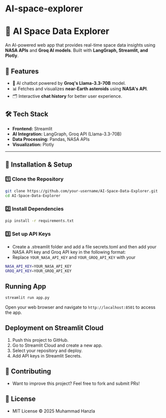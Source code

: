 # AI-space-explorer
# 🚀 AI Space Data Explorer

An AI-powered web app that provides real-time space data insights using **NASA APIs** and **Groq AI models**. Built with **LangGraph, Streamlit, and Plotly**.

## 🌟 Features
- 🤖 AI chatbot powered by **Groq's Llama-3.3-70B** model.
- 📊 Fetches and visualizes **near-Earth asteroids** using **NASA's API**.
- 🗂️ Interactive **chat history** for better user experience.

## 🛠️ Tech Stack
- **Frontend:** Streamlit
- **AI Integration:** LangGraph, Groq API (Llama-3.3-70B)
- **Data Processing:** Pandas, NASA APIs
- **Visualization:** Plotly

---

## 🚀 Installation & Setup

### **1️⃣ Clone the Repository**
```sh
git clone https://github.com/your-username/AI-Space-Data-Explorer.git
cd AI-Space-Data-Explorer
```

### **2️⃣ Install Dependencies**

```sh
pip install -r requirements.txt
```

### **3️⃣ Set up API Keys**

- Create a .streamlit folder and add a file secrets.toml and then add your NASA API key and Groq API key in the following format:
- Replace `YOUR_NASA_API_KEY` and `YOUR_GROQ_API_KEY` with your

```sh
NASA_API_KEY=YOUR_NASA_API_KEY
GROQ_API_KEY=YOUR_GROQ_API_KEY
```

## Running App 

``` sh
streamlit run app.py
```

Open your web browser and navigate to `http://localhost:8501` to access the app.

## Deployment on Streamlit Cloud

1. Push this project to GitHub.
2. Go to Streamlit Cloud and create a new app.
3. Select your repository and deploy.
4. Add API keys in Streamlit Secrets.

## 🤝 Contributing

- Want to improve this project? Feel free to fork and submit PRs!

## 📜 License
- MIT License © 2025 Muhammad Hanzla
